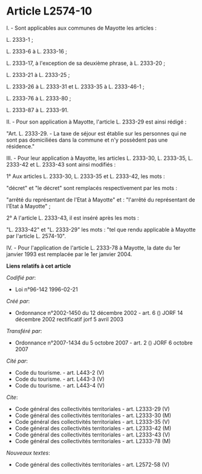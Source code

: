 # Article L2574-10

I. - Sont applicables aux communes de Mayotte les articles :

L. 2333-1 ;

L. 2333-6 à L. 2333-16 ;

L. 2333-17, à l'exception de sa deuxième phrase, à L. 2333-20 ;

L. 2333-21 à L. 2333-25 ;

L. 2333-26 à L. 2333-31 et L. 2333-35 à L. 2333-46-1 ;

L. 2333-76 à L. 2333-80 ;

L. 2333-87 à L. 2333-91.

II. - Pour son application à Mayotte, l'article L. 2333-29 est ainsi rédigé :

"Art. L. 2333-29. -  La taxe de séjour est établie sur les personnes qui ne sont pas domiciliées dans la commune et n'y
possèdent pas une résidence."

III. - Pour leur application à Mayotte, les articles L. 2333-30, L. 2333-35, L. 2333-42 et L. 2333-43 sont ainsi modifiés :

1° Aux articles L. 2333-30, L. 2333-35 et L. 2333-42, les mots :

"décret" et "le décret" sont remplacés respectivement par les mots :

"arrêté du représentant de l'Etat à Mayotte" et : "l'arrêté du représentant de l'Etat à Mayotte" ;

2° A l'article L. 2333-43, il est inséré après les mots :

"L. 2333-42" et "L. 2333-29" les mots : "tel que rendu applicable à Mayotte par l'article L. 2574-10".

IV. - Pour l'application de l'article L. 2333-78 à Mayotte, la date du 1er janvier 1993 est remplacée par le 1er janvier
2004.

**Liens relatifs à cet article**

_Codifié par_:

  - Loi n°96-142 1996-02-21

_Créé par_:

  - Ordonnance n°2002-1450 du 12 décembre 2002 - art. 6 () JORF 14 décembre 2002 rectificatif jorf 5 avril 2003

_Transféré par_:

  - Ordonnance n°2007-1434 du 5 octobre 2007 - art. 2 () JORF 6 octobre 2007

_Cité par_:

  - Code du tourisme. - art. L443-2 (V)
  - Code du tourisme. - art. L443-3 (V)
  - Code du tourisme. - art. L443-4 (V)

_Cite_:

  - Code général des collectivités territoriales - art. L2333-29 (V)
  - Code général des collectivités territoriales - art. L2333-30 (M)
  - Code général des collectivités territoriales - art. L2333-35 (V)
  - Code général des collectivités territoriales - art. L2333-42 (M)
  - Code général des collectivités territoriales - art. L2333-43 (V)
  - Code général des collectivités territoriales - art. L2333-78 (M)

_Nouveaux textes_:

  - Code général des collectivités territoriales - art. L2572-58 (V)
